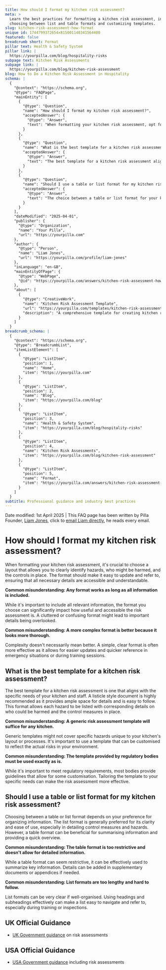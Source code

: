 ```yaml
---
title: How should I format my kitchen risk assessment?
meta: >
  Learn the best practices for formatting a kitchen risk assessment, including
  choosing between list and table formats and customizing templates.
slug: kitchen-risk-assessment-how-format
unique id: 1744799372654x815001140341564400
featured: false
breadcrumb short: Format
pillar text: Health & Safety System
pillar link: |
  https://yourpilla.com/blog/hospitality-risks
subpage text: Kitchen Risk Assessments
subpage link: |
  https://yourpilla.com/blog/kitchen-risk-assessment
blog: How to Do a Kitchen Risk Assessment in Hospitality
schema: |
  {
    "@context": "https://schema.org",
    "@type": "FAQPage",
    "mainEntity": [
      {
        "@type": "Question",
        "name": "How should I format my kitchen risk assessment?",
        "acceptedAnswer": {
          "@type": "Answer",
          "text": "When formatting your kitchen risk assessment, opt for a layout that clearly identifies hazards, affected individuals, and control measures. Choose a format that is simple to update and easy to navigate. Ensure the format is not cluttered or complex, as simpler formats typically enhance usability and accessibility."
        }
      },
      {
        "@type": "Question",
        "name": "What is the best template for a kitchen risk assessment?",
        "acceptedAnswer": {
          "@type": "Answer",
          "text": "The best template for a kitchen risk assessment aligns with the specific needs of your kitchen and staff. A listicle style is recommended for clarity and ease of use, allowing each hazard, its potential victims, and the control measures to be clearly and effectively listed."
        }
      },
      {
        "@type": "Question",
        "name": "Should I use a table or list format for my kitchen risk assessment?",
        "acceptedAnswer": {
          "@type": "Answer",
          "text": "The choice between a table or list format for your kitchen risk assessment depends on your preference. List formats are generally preferred for their clarity in detailing hazards and control measures, while table formats are useful for summarizing information. Ensure whatever format you choose aids in clarity and effectiveness of the risk assessment."
        }
      }
    ],
    "dateModified": "2025-04-01",
    "publisher": {
      "@type": "Organization",
      "name": "Your Pilla",
      "url": "https://yourpilla.com"
    },
    "author": {
      "@type": "Person",
      "name": "Liam Jones",
      "url": "https://yourpilla.com/profile/liam-jones"
    },
    "inLanguage": "en-GB",
    "mainEntityOfPage": {
      "@type": "WebPage",
      "@id": "https://yourpilla.com/answers/kitchen-risk-assessment-how-format"
    },
    "about": [
      {
        "@type": "CreativeWork",
        "name": "Kitchen Risk Assessment Template",
        "url": "https://yourpilla.com/templates/kitchen-risk-assessment",
        "description": "A comprehensive template for creating kitchen risk assessments tailored to your specific needs, making it simpler to address and manage kitchen risks effectively."
      }
    ]
  }
breadcrumb_schema: |
  {
    "@context": "https://schema.org",
    "@type": "BreadcrumbList",
    "itemListElement": [
      {
        "@type": "ListItem",
        "position": 1,
        "name": "Home",
        "item": "https://yourpilla.com"
      },
      {
        "@type": "ListItem",
        "position": 2,
        "name": "Blog",
        "item": "https://yourpilla.com/blog"
      },
      {
        "@type": "ListItem",
        "position": 3,
        "name": "Health & Safety System",
        "item": "https://yourpilla.com/blog/hospitality-risks"
      },
      {
        "@type": "ListItem",
        "position": 4,
        "name": "Kitchen Risk Assessments",
        "item": "https://yourpilla.com/blog/kitchen-risk-assessment"
      },
      {
        "@type": "ListItem",
        "position": 5,
        "name": "Format",
        "item": "https://yourpilla.com/answers/kitchen-risk-assessment-how-format"
      }
    ]
  }
subtitle: Professional guidance and industry best practices
---
```


Date modified: 1st April 2025 | This FAQ page has been written by Pilla Founder, [Liam Jones](https://yourpilla.com/profile/liam-jones), click to [email Liam directly](https://mailto:liam@yourpilla.com), he reads every email.

# How should I format my kitchen risk assessment?

When formatting your kitchen risk assessment, it's crucial to choose a layout that allows you to clearly identify hazards, who might be harmed, and the controls in place. The format should make it easy to update and refer to, ensuring that all necessary details are accessible and understandable.

**Common misunderstanding: Any format works as long as all information is included.**

While it's important to include all relevant information, the format you choose can significantly impact how useful and accessible the risk assessment is. A cluttered or confusing format might lead to important details being overlooked.

**Common misunderstanding: A more complex format is better because it looks more thorough.**

Complexity doesn't necessarily mean better. A simple, clear format is often more effective as it allows for easier updates and quicker reference in emergency situations or during training sessions.

## What is the best template for a kitchen risk assessment?

The best template for a kitchen risk assessment is one that aligns with the specific needs of your kitchen and staff. A listicle style document is highly recommended as it provides ample space for details and is easy to follow. This format allows each hazard to be listed with corresponding details on who could be harmed and the control measures in place.

**Common misunderstanding: A generic risk assessment template will suffice for any kitchen.**

Generic templates might not cover specific hazards unique to your kitchen's layout or processes. It's important to use a template that can be customised to reflect the actual risks in your environment.

**Common misunderstanding: The template provided by regulatory bodies must be used exactly as is.**

While it's important to meet regulatory requirements, most bodies provide guidelines that allow for some customisation. Tailoring the template to your specific needs can make the risk assessment more effective.

## Should I use a table or list format for my kitchen risk assessment?

Choosing between a table or list format depends on your preference for organizing information. The list format is generally preferred for its clarity and ease of use, especially in detailing control measures and hazards. However, a table format can be beneficial for summarising information and providing a quick overview.

**Common misunderstanding: The table format is too restrictive and doesn't allow for detailed information.**

While a table format can seem restrictive, it can be effectively used to summarize key information. Details can be added in supplementary documents or appendices if needed.

**Common misunderstanding: List formats are too lengthy and hard to follow.**

List formats can be very clear if well-organised. Using headings and subheadings effectively can make a list easy to navigate and refer to, especially during training or inspections.

## UK Official Guidance

-   [UK Government guidance](https://www.hse.gov.uk/catering/risk.htm) on risk assessments

## USA Official Guidance

-   [USA Government guidance](https://www.fda.gov/regulatory-information/search-fda-guidance-documents/draft-guidance-industry-hazard-analysis-and-risk-based-preventive-controls-human-food) including risk assessments
